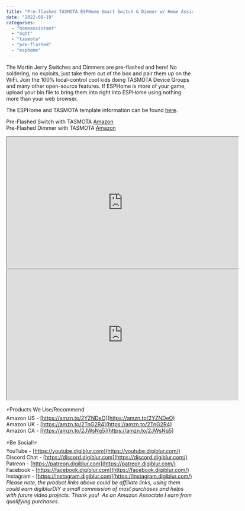 ```yaml
---
title: "Pre-flashed TASMOTA ESPHome Smart Switch & Dimmer w/ Home Assistant"
date: "2022-08-19"
categories: 
  - "homeassistant"
  - "mqtt"
  - "tasmota"
  - "pre-flashed"
  - "esphome"
---
```


The Martin Jerry Switches and Dimmers are pre-flashed and here!  No soldering, no exploits, just take them out of the box and pair them up on the WiFi.  Join the 100% local-control cool kids doing TASMOTA Device Groups and many other open-source features. If ESPHome is more of your game, upload your bin file to bring them into right into ESPHome using nothing more than your web browser.  

The ESPHome and TASMOTA template information can be found [here](https://digiblur.com/wiki/devices/switches/martin_jerry_mj-s01_single_pole).

Pre-Flashed Switch with TASMOTA [Amazon](https://amzn.to/3K4qpIx)  
Pre-Flashed Dimmer with TASMOTA [Amazon](https://amzn.to/3Kk2VQ5)  

<iframe allowfullscreen height="353" src="https://www.youtube.com/embed/H7GlOoJrOjU" width="625" youtube-src-=""></iframe>  
  
<iframe allowfullscreen height="353" src="https://www.youtube.com/embed/uU7oy-Kz7T8" width="625" youtube-src-=""></iframe>  

<!--truncate-->

⚡Products We Use/Recommend  
Amazon US - [https://amzn.to/2YZNDeO](https://amzn.to/2YZNDeO)  
Amazon UK - [https://amzn.to/2TnG2R4](https://amzn.to/2TnG2R4)  
Amazon CA - [https://amzn.to/2JWsNq5](https://amzn.to/2JWsNq5)  

⚡Be Social!⚡  
YouTube - [https://youtube.digiblur.com](https://youtube.digiblur.com/)  
Discord Chat - [https://discord.digiblur.com](https://discord.digiblur.com/)  
Patreon - [https://patreon.digiblur.com](https://patreon.digiblur.com/)  
Facebook - [https://facebook.digiblur.com](https://facebook.digiblur.com/)  
Instagram - [https://instagram.digiblur.com](https://instagram.digiblur.com/)  
_Please note, the product links above could be affiliate links, using them could earn digiblurDIY a small commission of most purchases and helps with future video projects. Thank you!  As an Amazon Associate I earn from qualifying purchases._

